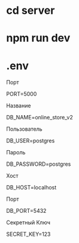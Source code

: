 <h1>cd server</h1>
<h1>npm run dev</h1>
<h1>.env</h1>
Порт
<p>PORT=5000</p>
Название 
<p>DB_NAME=online_store_v2</p>
Пользователь
<p>DB_USER=postgres</p>
Пароль
<p>DB_PASSWORD=postgres</p>
Хост
<p>DB_HOST=localhost</p>
Порт
<p>DB_PORT=5432</p>
Секретный Ключ
<p>SECRET_KEY=123</p>
